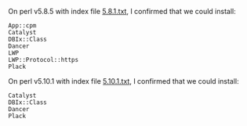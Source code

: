 On perl v5.8.5 with index file [5.8.1.txt](5.8.1.txt), I confirmed that we could install:

```
App::cpm
Catalyst
DBIx::Class
Dancer
LWP
LWP::Protocol::https
Plack
```

On perl v5.10.1 with index file [5.10.1.txt](5.10.1.txt), I confirmed that we could install:

```
Catalyst
DBIx::Class
Dancer
Plack
```
